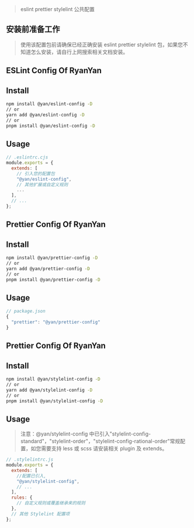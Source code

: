 > eslint prettier stylelint 公共配置

## 安装前准备工作

> 使用该配置包前请确保已经正确安装 eslint prettier stylelint 包，如果您不知道怎么安装，请自行上网搜索相关文档安装。

## ESLint Config Of RyanYan

## Install

```bash
npm install @yan/eslint-config -D
// or
yarn add @yan/eslint-config -D
// or
pnpm install @yan/eslint-config -D
```

## Usage

```javascript
// .eslintrc.cjs
module.exports = {
  extends: [
    // 引入您的配置包
    "@yan/eslint-config",
    // 其他扩展或自定义规则
    ...
  ],
  // ...
};
```

## Prettier Config Of RyanYan

## Install

```bash
npm install @yan/prettier-config -D
// or
yarn add @yan/prettier-config -D
// or
pnpm install @yan/prettier-config -D
```

## Usage

```javascript
// package.json
{
  "prettier": "@yan/prettier-config"
}
```

## Prettier Config Of RyanYan

## Install

```bash
npm install @yan/stylelint-config -D
// or
yarn add @yan/stylelint-config -D
// or
pnpm install @yan/stylelint-config -D
```

## Usage

> 注意：@yan/stylelint-config 中已引入"stylelint-config-standard"，"stylelint-order"，"stylelint-config-rational-order"常规配置，如您需要支持 less 或 scss 请安装相关 plugin 及 extends。

```javascript
// .stylelintrc.js
module.exports = {
  extends: [
    //配置已引入,
    "@yan/stylelint-config",
    // ...
  ],
  rules: {
    // 自定义规则或覆盖继承来的规则
  },
  // 其他 Stylelint 配置项
};
```
